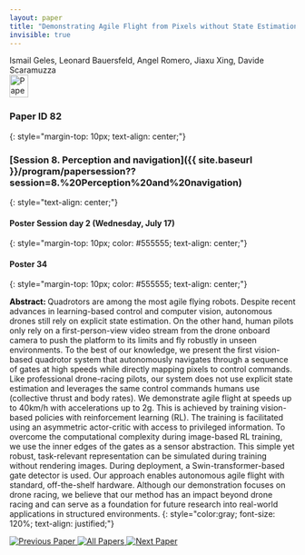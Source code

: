 ```yaml
---
layout: paper
title: "Demonstrating Agile Flight from Pixels without State Estimation"
invisible: true
---
```

<div class="paper-authors">
<div class="paper-author-box">
    <div class="paper-author-name">Ismail Geles, Leonard Bauersfeld, Angel Romero, Jiaxu Xing, Davide Scaramuzza</div>
    <div class="paper-author-uni"></div>
</div>

</div><div class="paper-pdf">
<div> <a href="http://www.roboticsproceedings.org/rss19/p82.pdf"><img src="{{ site.baseurl }}/images/paper_link.png" alt="Paper Website" width = "33"  height = "40"/></a> </div>
</div>

### Paper ID 82
{: style="margin-top: 10px; text-align: center;"}

### [Session 8. Perception and navigation]({{ site.baseurl }}/program/papersession??session=8.%20Perception%20and%20navigation)
{: style="text-align: center;"}

#### Poster Session day 2 (Wednesday, July 17)
{: style="margin-top: 10px; color: #555555; text-align: center;"}

#### Poster 34
{: style="margin-top: 10px; color: #555555; text-align: center;"}

<b style="color: black;">Abstract: </b>Quadrotors are among the most agile flying robots. Despite recent advances in learning-based control and computer vision, autonomous drones still rely on explicit state estimation. On the other hand, human pilots only rely on a first-person-view video stream from the drone onboard camera to push the platform to its limits and fly robustly in unseen environments. To the best of our knowledge, we present the first vision-based quadrotor system that autonomously navigates through a sequence of gates at high speeds while directly mapping pixels to control commands. Like professional drone-racing pilots, our system does not use explicit state estimation and leverages the same control commands humans use (collective thrust and body rates). We demonstrate agile flight at speeds up to 40km/h with accelerations up to 2g. This is achieved by training vision-based policies with reinforcement learning (RL). The training is facilitated using an asymmetric actor-critic with access to privileged information. To overcome the computational complexity during image-based RL training, we use the inner edges of the gates as a sensor abstraction. This simple yet robust, task-relevant representation can be simulated during training without rendering images. During deployment, a Swin-transformer-based gate detector is used.
 Our approach enables autonomous agile flight with standard, off-the-shelf hardware. 
 Although our demonstration focuses on drone racing, we believe that our method has an impact beyond drone racing and can serve as a foundation for future research into real-world applications in structured environments.
{: style="color:gray; font-size: 120%; text-align: justified;"}


<div class="paper-menu">
<a href="{{ site.baseurl }}/program/papers/081/"> <img src="{{ site.baseurl }}/images/previous_paper_icon.png" alt="Previous Paper" title="Previous Paper"/> </a>
<a href="{{ site.baseurl }}/program/papers"><img src="{{ site.baseurl }}/images/overview_icon.png" alt="All Papers" title="All Papers"/> </a>
<a href="{{ site.baseurl }}/program/papers/083/"> <img src="{{ site.baseurl }}/images/next_paper_icon.png" alt="Next Paper" title="Next Paper"/> </a>

</div>
